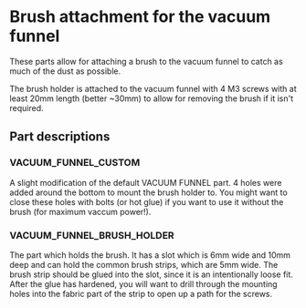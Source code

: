 # Brush attachment for the vacuum funnel
These parts allow for attaching a brush to the vacuum funnel to catch as much of the dust as possible.

The brush holder is attached to the vacuum funnel with 4 M3 screws with at least 20mm length (better ~30mm) to allow for removing the brush if it isn't required. 

## Part descriptions
### VACUUM_FUNNEL_CUSTOM
A slight modification of the default VACUUM FUNNEL part. 4 holes were added around the bottom to mount the brush holder to. You might want to close these holes with bolts (or hot glue) if you want to use it without the brush (for maximum vaccum power!).

### VACUUM_FUNNEL_BRUSH_HOLDER
The part which holds the brush. It has a slot which is 6mm wide and 10mm deep and can hold the common brush strips, which are 5mm wide. The brush strip should be glued into the slot, since it is an intentionally loose fit.
After the glue has hardened, you will want to drill through the mounting holes into the fabric part of the strip to open up a path for the screws.
